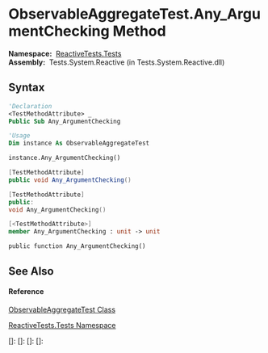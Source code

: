 # ObservableAggregateTest.Any\_ArgumentChecking Method

**Namespace:**  [ReactiveTests.Tests](ReactiveTests.Tests\ReactiveTests.Tests.md)  
**Assembly:**  Tests.System.Reactive (in Tests.System.Reactive.dll)

## Syntax

```vb
'Declaration
<TestMethodAttribute> _
Public Sub Any_ArgumentChecking
```

```vb
'Usage
Dim instance As ObservableAggregateTest

instance.Any_ArgumentChecking()
```

```csharp
[TestMethodAttribute]
public void Any_ArgumentChecking()
```

```c++
[TestMethodAttribute]
public:
void Any_ArgumentChecking()
```

```fsharp
[<TestMethodAttribute>]
member Any_ArgumentChecking : unit -> unit 
```

```jscript
public function Any_ArgumentChecking()
```

## See Also

#### Reference

[ObservableAggregateTest Class](ObservableAggregateTest\ObservableAggregateTest.md)

[ReactiveTests.Tests Namespace](ReactiveTests.Tests\ReactiveTests.Tests.md)

[]: 
[]: 
[]: 
[]: 